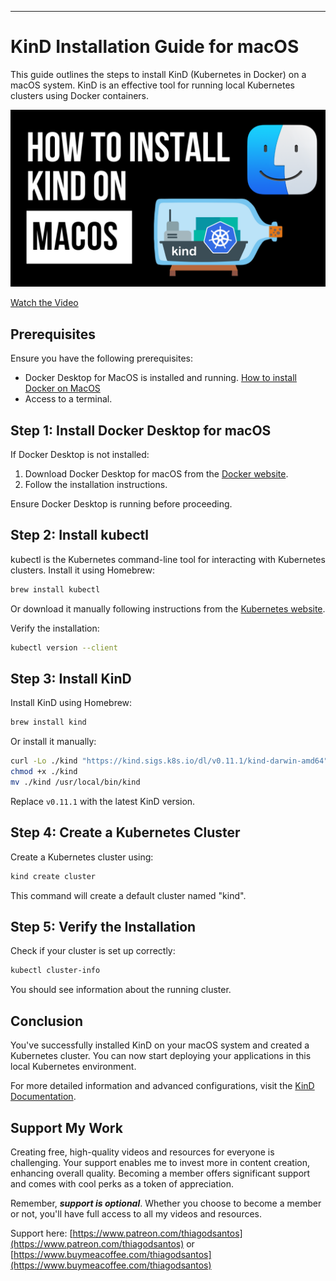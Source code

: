 ---
# KinD Installation Guide for macOS

This guide outlines the steps to install KinD (Kubernetes in Docker) on a macOS system. KinD is an effective tool for running local Kubernetes clusters using Docker containers.

[![How to Install KinD on macOS](kind-macOS.png)](https://www.youtube.com/watch?v=s1gmbUgVkL4)

[Watch the Video](https://www.youtube.com/watch?v=s1gmbUgVkL4)

## Prerequisites

Ensure you have the following prerequisites:
- Docker Desktop for MacOS is installed and running. [How to install Docker on MacOS](https://www.youtube.com/watch?v=knarlToekQ0&t)
- Access to a terminal.

## Step 1: Install Docker Desktop for macOS

If Docker Desktop is not installed:

1. Download Docker Desktop for macOS from the [Docker website](https://www.docker.com/products/docker-desktop).
2. Follow the installation instructions.

Ensure Docker Desktop is running before proceeding.

## Step 2: Install kubectl

kubectl is the Kubernetes command-line tool for interacting with Kubernetes clusters. Install it using Homebrew:

```bash
brew install kubectl 
```

Or download it manually following instructions from the [Kubernetes website](https://kubernetes.io/docs/tasks/tools/install-kubectl-macos/).

Verify the installation:

```bash
kubectl version --client
```

## Step 3: Install KinD

Install KinD using Homebrew:

```bash
brew install kind
```

Or install it manually:

```bash
curl -Lo ./kind "https://kind.sigs.k8s.io/dl/v0.11.1/kind-darwin-amd64"
chmod +x ./kind
mv ./kind /usr/local/bin/kind
```

Replace `v0.11.1` with the latest KinD version.

## Step 4: Create a Kubernetes Cluster

Create a Kubernetes cluster using:

```bash
kind create cluster
```

This command will create a default cluster named "kind".

## Step 5: Verify the Installation

Check if your cluster is set up correctly:

```bash
kubectl cluster-info
```

You should see information about the running cluster.

## Conclusion

You've successfully installed KinD on your macOS system and created a Kubernetes cluster. You can now start deploying your applications in this local Kubernetes environment.

For more detailed information and advanced configurations, visit the [KinD Documentation](https://kind.sigs.k8s.io/docs/user/quick-start/).

## Support My Work

Creating free, high-quality videos and resources for everyone is challenging. Your support enables me to invest more in content creation, enhancing overall quality. Becoming a member offers significant support and comes with cool perks as a token of appreciation.

Remember, ***support is optional***. Whether you choose to become a member or not, you'll have full access to all my videos and resources.

Support here: [https://www.patreon.com/thiagodsantos](https://www.patreon.com/thiagodsantos) or [https://www.buymeacoffee.com/thiagodsantos](https://www.buymeacoffee.com/thiagodsantos)
